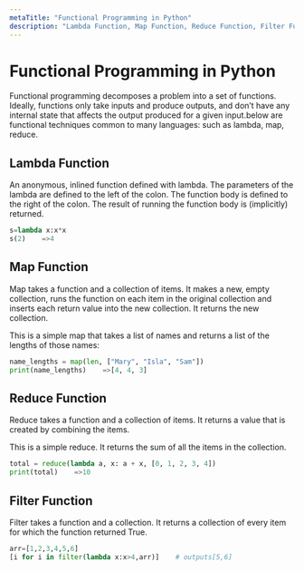 ```yaml
---
metaTitle: "Functional Programming in Python"
description: "Lambda Function, Map Function, Reduce Function, Filter Function"
---
```


# Functional Programming in Python


Functional programming decomposes a problem into a set of functions. Ideally, functions only take inputs and produce outputs, and don’t have any internal state that affects the output produced for a given input.below are functional techniques common to many languages: such as lambda, map, reduce.



## Lambda Function


An anonymous, inlined function defined with lambda. The parameters of the lambda are defined to the left of the colon. The function body is defined to the right of the colon. The result of running the function body is (implicitly) returned.

```py
s=lambda x:x*x
s(2)    =>4

```



## Map Function


Map takes a function and a collection of items. It makes a new, empty collection, runs the function on each item in the original collection and inserts each return value into the new collection. It returns the new collection.

This is a simple map that takes a list of names and returns a list of the lengths of those names:

```py
name_lengths = map(len, ["Mary", "Isla", "Sam"])
print(name_lengths)    =>[4, 4, 3]

```



## Reduce Function


Reduce takes a function and a collection of items. It returns a value that is created by combining the items.

This is a simple reduce. It returns the sum of all the items in the collection.

```py
total = reduce(lambda a, x: a + x, [0, 1, 2, 3, 4])
print(total)    =>10

```



## Filter Function


Filter takes a function and a collection. It returns a collection of every item for which the function returned True.

```py
arr=[1,2,3,4,5,6]
[i for i in filter(lambda x:x>4,arr)]    # outputs[5,6]

```

